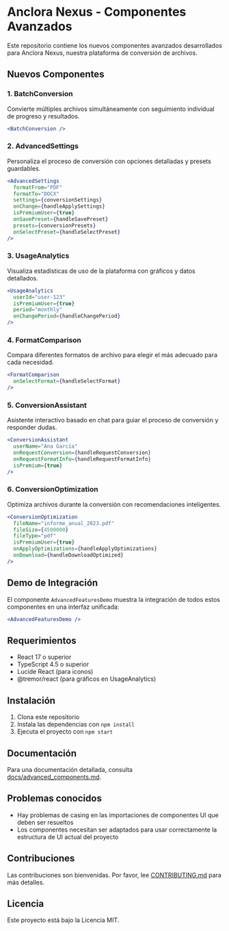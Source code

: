 ﻿# Anclora Nexus - Componentes Avanzados

Este repositorio contiene los nuevos componentes avanzados desarrollados para Anclora Nexus, nuestra plataforma de conversión de archivos.

## Nuevos Componentes

### 1. BatchConversion

Convierte múltiples archivos simultáneamente con seguimiento individual de progreso y resultados.

```jsx
<BatchConversion />
```

### 2. AdvancedSettings

Personaliza el proceso de conversión con opciones detalladas y presets guardables.

```jsx
<AdvancedSettings
  formatFrom="PDF"
  formatTo="DOCX"
  settings={conversionSettings}
  onChange={handleApplySettings}
  isPremiumUser={true}
  onSavePreset={handleSavePreset}
  presets={conversionPresets}
  onSelectPreset={handleSelectPreset}
/>
```

### 3. UsageAnalytics

Visualiza estadísticas de uso de la plataforma con gráficos y datos detallados.

```jsx
<UsageAnalytics
  userId="user-123"
  isPremiumUser={true}
  period="monthly"
  onChangePeriod={handleChangePeriod}
/>
```

### 4. FormatComparison

Compara diferentes formatos de archivo para elegir el más adecuado para cada necesidad.

```jsx
<FormatComparison
  onSelectFormat={handleSelectFormat}
/>
```

### 5. ConversionAssistant

Asistente interactivo basado en chat para guiar el proceso de conversión y responder dudas.

```jsx
<ConversionAssistant
  userName="Ana García"
  onRequestConversion={handleRequestConversion}
  onRequestFormatInfo={handleRequestFormatInfo}
  isPremium={true}
/>
```

### 6. ConversionOptimization

Optimiza archivos durante la conversión con recomendaciones inteligentes.

```jsx
<ConversionOptimization
  fileName="informe_anual_2023.pdf"
  fileSize={4500000}
  fileType="pdf"
  isPremiumUser={true}
  onApplyOptimizations={handleApplyOptimizations}
  onDownload={handleDownloadOptimized}
/>
```

## Demo de Integración

El componente `AdvancedFeaturesDemo` muestra la integración de todos estos componentes en una interfaz unificada:

```jsx
<AdvancedFeaturesDemo />
```

## Requerimientos

- React 17 o superior
- TypeScript 4.5 o superior
- Lucide React (para iconos)
- @tremor/react (para gráficos en UsageAnalytics)

## Instalación

1. Clona este repositorio
2. Instala las dependencias con `npm install`
3. Ejecuta el proyecto con `npm start`

## Documentación

Para una documentación detallada, consulta [docs/advanced_components.md](docs/advanced_components.md).

## Problemas conocidos

- Hay problemas de casing en las importaciones de componentes UI que deben ser resueltos
- Los componentes necesitan ser adaptados para usar correctamente la estructura de UI actual del proyecto

## Contribuciones

Las contribuciones son bienvenidas. Por favor, lee [CONTRIBUTING.md](CONTRIBUTING.md) para más detalles.

## Licencia

Este proyecto está bajo la Licencia MIT.

